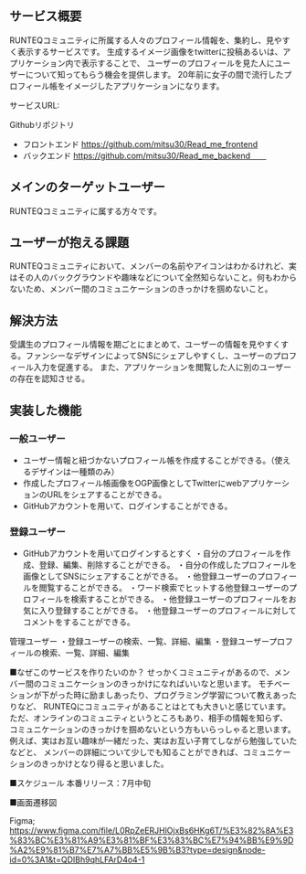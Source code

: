 ## サービス概要
RUNTEQコミュニティに所属する人々のプロフィール情報を、集約し、見やすく表示するサービスです。
生成するイメージ画像をtwitterに投稿あるいは、アプリケーション内で表示することで、
ユーザーのプロフィールを見た人にユーザーについて知ってもらう機会を提供します。
20年前に女子の間で流行したプロフィール帳をイメージしたアプリケーションになります。

サービスURL:

Githubリポジトリ

- フロントエンド 
https://github.com/mitsu30/Read_me_frontend
- バックエンド
https://github.com/mitsu30/Read_me_backend　　

## メインのターゲットユーザー
RUNTEQコミュニティに属する方々です。

## ユーザーが抱える課題
RUNTEQコミュニティにおいて、メンバーの名前やアイコンはわかるけれど、実はその人のバックグラウンドや趣味などについて全然知らないこと。何もわからないため、メンバー間のコミュニケーションのきっかけを掴めないこと。

## 解決方法
受講生のプロフィール情報を期ごとにまとめて、ユーザーの情報を見やすくする。ファンシーなデザインによってSNSにシェアしやすくし、ユーザーのプロフィール入力を促進する。
また、アプリケーションを閲覧した人に別のユーザーの存在を認知させる。

## 実装した機能
### 一般ユーザー
- ユーザー情報と紐づかないプロフィール帳を作成することができる。（使えるデザインは一種類のみ）
- 作成したプロフィール帳画像をOGP画像としてTwitterにwebアプリケーションのURLをシェアすることができる。
- GitHubアカウントを用いて、ログインすることができる。


### 登録ユーザー
- GitHubアカウントを用いてログインするとすく
・自分のプロフィールを作成、登録、編集、削除することができる。
・自分の作成したプロフィールを画像としてSNSにシェアすることができる。
・他登録ユーザーのプロフィールを閲覧することができる。
・ワード検索でヒットする他登録ユーザーのプロフィールを検索することができる。
・他登録ユーザーのプロフィールをお気に入り登録することができる。
・他登録ユーザーのプロフィールに対してコメントをすることができる。

管理ユーザー
・登録ユーザーの検索、一覧、詳細、編集
・登録ユーザープロフィールの検索、一覧、詳細、編集

■なぜこのサービスを作りたいのか？
せっかくコミュニティがあるので、メンバー間のコミュニケーションのきっかけになればいいなと思います。
モチベーションが下がった時に励ましあったり、プログラミング学習について教えあったりなど、
RUNTEQにコミュニティがあることはとても大きいと感じています。
ただ、オンラインのコミュニティというところもあり、相手の情報を知らず、
コミュニケーションのきっかけを掴めないという方もいらっしゃると思います。
例えば、実はお互い趣味が一緒だった、実はお互い子育てしながら勉強していたなどと、
メンバーの詳細について少しでも知ることができれば、コミュニケーションのきっかけとなり得ると思いました。

■スケジュール
本番リリース：7月中旬

■画面遷移図

Figma;
https://www.figma.com/file/L0RpZeERJHlOjxBs6HKg6T/%E3%82%8A%E3%83%BC%E3%81%A9%E3%81%BF%E3%83%BC%E7%94%BB%E9%9D%A2%E9%81%B7%E7%A7%BB%E5%9B%B3?type=design&node-id=0%3A1&t=QDIBh9qhLFArD4o4-1


